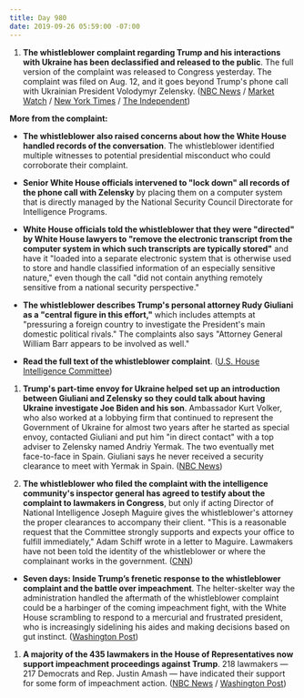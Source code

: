 ```yaml
---
title: Day 980
date: 2019-09-26 05:59:00 -07:00
---
```


1. **The whistleblower complaint regarding Trump and his interactions with Ukraine has been declassified and released to the public**. The full version of the complaint was released to Congress yesterday. The complaint was filed on Aug. 12, and it goes beyond Trump's phone call with Ukrainian President Volodymyr Zelensky. ([NBC News](https://www.nbcnews.com/politics/trump-impeachment-inquiry/whistleblower-complaint-against-trump-declassified-could-be-released-thursday-n1058876) / [Market Watch](https://www.marketwatch.com/story/whistleblower-alleges-trump-white-house-moved-records-onto-separate-network-report-2019-09-26) / [New York Times](https://www.nytimes.com/2019/09/26/us/politics/whistleblower-complaint-released.html) / [The Independent](https://www.independent.co.uk/news/world/americas/us-politics/trump-whistleblower-ukraine-call-records-foreign-officials-separate-computer-system-a9120961.html?utm_source=reddit.com))

**More from the complaint:**

* **The whistleblower also raised concerns about how the White House handled records of the conversation**. The whistleblower identified multiple witnesses to potential presidential misconduct who could corroborate their complaint.

* **Senior White House officials intervened to "lock down" all records of the phone call with Zelensky** by placing them on a computer system that is directly managed by the National Security Council Directorate for Intelligence Programs.

* **White House officials told the whistleblower that they were "directed" by White House lawyers to "remove the electronic transcript from the computer system in which such transcripts are typically stored"** and have it "loaded into a separate electronic system that is otherwise used to store and handle classified information of an especially sensitive nature," even though the call "did not contain anything remotely sensitive from a national security perspective."

* **The whistleblower describes Trump's personal attorney Rudy Giuliani as a "central figure in this effort,"** which includes attempts at "pressuring a foreign country to investigate the President's main domestic political rivals." The complaints also says "Attorney General William Barr appears to be involved as well."


* **Read the full text of the whistleblower complaint**. ([U.S. House Intelligence Committee](https://intelligence.house.gov/uploadedfiles/20190812_-_whistleblower_complaint_unclass.pdf))

1. **Trump's part-time envoy for Ukraine helped set up an introduction between Giuliani and Zelensky so they could talk about having Ukraine investigate Joe Biden and his son**. Ambassador Kurt Volker, who also worked at a lobbying firm that continued to represent the Government of Ukraine for almost two years after he started as special envoy, contacted Giuliani and put him "in direct contact" with a top adviser to Zelensky named Andriy Yermak. The two eventually met face-to-face in Spain. Giuliani says he never received a security clearance to meet with Yermak in Spain. ([NBC News](https://www.nbcnews.com/politics/trump-impeachment-inquiry/kurt-volker-trump-s-part-time-ukraine-envoy-played-role-n1058871))

2. **The whistleblower who filed the complaint with the intelligence community's inspector general has agreed to testify about the complaint to lawmakers in Congress**, but only if acting Director of National Intelligence Joseph Maguire gives the whistleblower's attorney the proper clearances to accompany their client. "This is a reasonable request that the Committee strongly supports and expects your office to fulfill immediately," Adam Schiff wrote in a letter to Maguire. Lawmakers have not been told the identity of the whistleblower or where the complainant works in the government. ([CNN](https://www.cnn.com/2019/09/25/politics/whistleblower-agrees-to-testify/index.html))

* **Seven days: Inside Trump’s frenetic response to the whistleblower complaint and the battle over impeachment**. The helter-skelter way the administration handled the aftermath of the whistleblower complaint could be a harbinger of the coming impeachment fight, with the White House scrambling to respond to a mercurial and frustrated president, who is increasingly sidelining his aides and making decisions based on gut instinct. ([Washington Post](https://www.washingtonpost.com/politics/seven-days-inside-trumps-frenetic-response-to-the-whistleblower-complaint-and-the-battle-over-impeachment/2019/09/25/14ba426a-dfaa-11e9-be96-6adb81821e90_story.html))

1. **A majority of the 435 lawmakers in the House of Representatives now support impeachment proceedings against Trump**. 218 lawmakers — 217 Democrats and Rep. Justin Amash — have indicated their support for some form of impeachment action. ([NBC News](https://www.nbcnews.com/politics/congress/majority-house-members-now-back-some-type-impeachment-action-against-n1058596) / [Washington Post](https://www.washingtonpost.com/graphics/2019/politics/impeachment-support-house-democrats/))